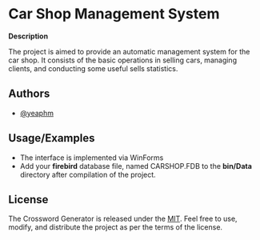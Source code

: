 
# Car Shop Management System

**Description**

The project is aimed to provide an automatic management system for the car shop. 
It consists of the basic operations in selling cars, managing clients, and conducting some useful sells statistics.


## Authors

- [@yeaphm](https://www.github.com/yeaphm)
    
## Usage/Examples

* The interface is implemented via WinForms
* Add your **firebird** database file, named CARSHOP.FDB to the **bin/Data** directory after compilation of the project.


## License

The Crossword Generator is released under the [MIT](https://choosealicense.com/licenses/mit/). Feel free to use, modify, and distribute the project as per the terms of the license.
